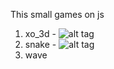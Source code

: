This small games on js

1. xo_3d - ![alt tag](http://storage9.static.itmages.com/i/16/0822/s_1471879795_5510011_5271d560ee.png)
2. snake - ![alt tag](http://storage1.static.itmages.com/i/16/0822/h_1471879845_7429227_eb08869473.png)
3. wave

